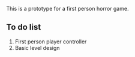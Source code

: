 This is a prototype for a first person horror game.

## To do list
1. First person player controller
2. Basic level design